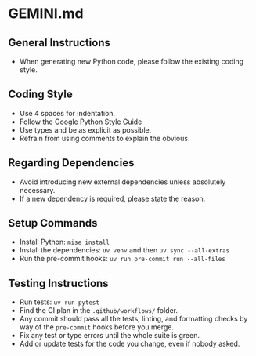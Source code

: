 # GEMINI.md

## General Instructions

- When generating new Python code, please follow the existing coding style.

## Coding Style

- Use 4 spaces for indentation.
- Follow the
  [Google Python Style Guide](https://google.github.io/styleguide/pyguide.html)
- Use types and be as explicit as possible.
- Refrain from using comments to explain the obvious.

## Regarding Dependencies

- Avoid introducing new external dependencies unless absolutely necessary.
- If a new dependency is required, please state the reason.

## Setup Commands

- Install Python: `mise install`
- Install the dependencies: `uv venv` and then `uv sync --all-extras`
- Run the pre-commit hooks: `uv run pre-commit run --all-files`

## Testing Instructions

- Run tests: `uv run pytest`
- Find the CI plan in the `.github/workflows/` folder.
- Any commit should pass all the tests, linting, and formatting checks by way of
  the `pre-commit` hooks before you merge.
- Fix any test or type errors until the whole suite is green.
- Add or update tests for the code you change, even if nobody asked.
